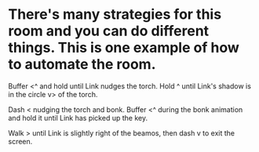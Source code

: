 # There's many strategies for this room and you can do different things. This is one example of how to automate the room.

Buffer <^ and hold until Link nudges the torch. Hold ^ until Link's shadow is in the circle v> of the torch.

Dash < nudging the torch and bonk. Buffer <^ during the bonk animation and hold it until Link has picked up the key.

Walk > until Link is slightly right of the beamos, then dash v to exit the screen.

